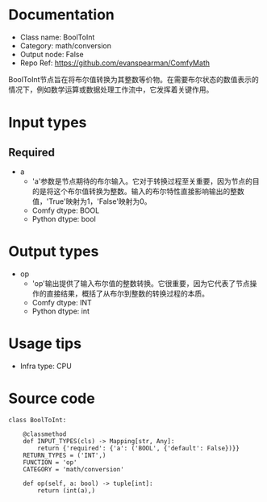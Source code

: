 # Documentation
- Class name: BoolToInt
- Category: math/conversion
- Output node: False
- Repo Ref: https://github.com/evanspearman/ComfyMath

BoolToInt节点旨在将布尔值转换为其整数等价物。在需要布尔状态的数值表示的情况下，例如数学运算或数据处理工作流中，它发挥着关键作用。

# Input types
## Required
- a
    - 'a'参数是节点期待的布尔输入。它对于转换过程至关重要，因为节点的目的是将这个布尔值转换为整数。输入的布尔特性直接影响输出的整数值，'True'映射为1，'False'映射为0。
    - Comfy dtype: BOOL
    - Python dtype: bool

# Output types
- op
    - 'op'输出提供了输入布尔值的整数转换。它很重要，因为它代表了节点操作的直接结果，概括了从布尔到整数的转换过程的本质。
    - Comfy dtype: INT
    - Python dtype: int

# Usage tips
- Infra type: CPU

# Source code
```
class BoolToInt:

    @classmethod
    def INPUT_TYPES(cls) -> Mapping[str, Any]:
        return {'required': {'a': ('BOOL', {'default': False})}}
    RETURN_TYPES = ('INT',)
    FUNCTION = 'op'
    CATEGORY = 'math/conversion'

    def op(self, a: bool) -> tuple[int]:
        return (int(a),)
```